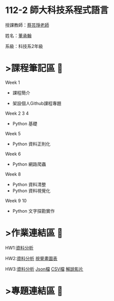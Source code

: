 # 112-2 師大科技系程式語言
授課教師：[蔡芸琤老師](https://github.com/pecu)

姓名：[董承翰](https://chenhan0301.github.io/Myweb/)

系級：科技系2年級
# >課程筆記區 :blue_book: 

Week 1
- 課程簡介

- 架設個人Github課程專題

Week 2 3 4
- Python 基礎 

Week 5
- Python 資料正則化

Week 6
- Python 網路爬蟲

Week 8
- Python 資料清整
- Python 資料視覺化

Week 9 10
- Python 文字探勘實作  

# >作業連結區 :book: 

HW1:[資料分析](https://github.com/chenhan0301/program-language/blob/main/HW1.ipynb)

HW2:[資料分析](https://github.com/chenhan0301/program-language/blob/main/HW2.ipynb) [視覺畫圖表](https://github.com/chenhan0301/program-language/blob/main/HW2%20%E8%A6%96%E8%A6%BA%E7%95%AB%E5%9C%96%E8%A1%A8.png)

HW3:[資料分析](https://github.com/chenhan0301/program-language/blob/main/HW3.ipynb) [Json檔](https://github.com/chenhan0301/program-language/blob/main/HW3%20Json) [CSV檔](https://github.com/chenhan0301/program-language/blob/main/HW3.csv) [解說影片](https://youtu.be/ccvip9SmF9k)

# >專題連結區 :open_file_folder: 

